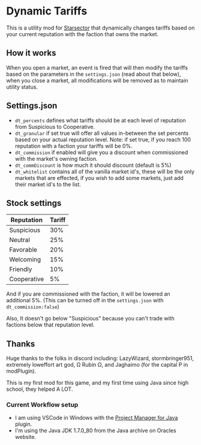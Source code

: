 # Dynamic Tariffs
This is a utility mod for [Starsector](https://fractalsoftworks.com/) that dynamically changes tariffs based on your current reputation with the faction that owns the market.

## How it works
When you open a market, an event is fired that will then modify the tariffs based on the parameters in the `settings.json` (read about that below), when you close a market, all modifications will be removed as to maintain utility status.

## Settings.json
* `dt_percents` defines what tariffs should be at each level of reputation from Suspicious to Cooperative.
* `dt_granular` if set true will offer all values in-between the set percents based on your actual reputation level. Note: if set true, if you reach 100 reputation with a faction your tariffs will be 0%.
* `dt_commission` if enabled will give you a discount when commissioned with the market's owning faction.
* `dt_commDiscount` is how much it should discount (default is 5%)
* `dt_whitelist` contains all of the vanilla market id's, these will be the only markets that are effected, if you wish to add some markets, just add their market id's to the list.

## Stock settings
Reputation | Tariff
---------|----------
Suspicious | 30%
Neutral | 25%
Favorable | 20%
Welcoming | 15%
Friendly | 10%
Cooperative | 5%

And if you are commissioned with the faction, it will be lowered an additional 5%. (This can be turned off in the `settings.json` with `dt_commission:false`)

Also, It doesn't go below "Suspicious" because you can't trade with factions below that reputation level.

## Thanks
Huge thanks to the folks in discord including: LazyWizard, stormbringer951, extremely loweffort art god, Ω Rubin Ω, and Jaghaimo (for the capital P in modPlugin).

This is my first mod for this game, and my first time using Java since high school, they helped A LOT.

### Current Workflow setup
* I am using VSCode in Windows with the [Project Manager for Java](https://marketplace.visualstudio.com/items?itemName=vscjava.vscode-java-dependency&ssr=false#overview) plugin.
* I'm using the Java JDK 1.7.0_80 from the Java archive on Oracles website.

